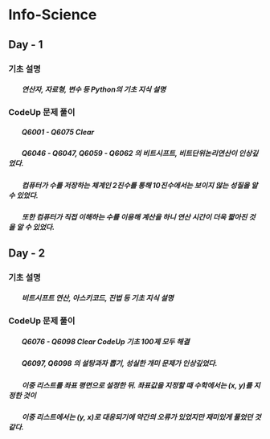 # **Info-Science**

## **Day - 1**
### 기초 설명
#####   &nbsp;&nbsp;&nbsp;&nbsp;&nbsp;&nbsp;&nbsp;&nbsp;연산자, 자료형, 변수 등 Python의 기초 지식 설명
### CodeUp 문제 풀이
#####   &nbsp;&nbsp;&nbsp;&nbsp;&nbsp;&nbsp;&nbsp;&nbsp;Q6001 - Q6075 Clear
#####   &nbsp;&nbsp;&nbsp;&nbsp;&nbsp;&nbsp;&nbsp;&nbsp;Q6046 - Q6047, Q6059 - Q6062 의 비트시프트, 비트단위논리연산이 인상깊었다.
#####   &nbsp;&nbsp;&nbsp;&nbsp;&nbsp;&nbsp;&nbsp;&nbsp;컴퓨터가 수를 저장하는 체계인 2진수를 통해 10진수에서는 보이지 않는 성질을 알 수 있었다.
#####   &nbsp;&nbsp;&nbsp;&nbsp;&nbsp;&nbsp;&nbsp;&nbsp;또한 컴퓨터가 직접 이해하는 수를 이용해 계산을 하니 연산 시간이 더욱 짧아진 것을 알 수 있었다.

## **Day - 2**
### 기초 설명
#####   &nbsp;&nbsp;&nbsp;&nbsp;&nbsp;&nbsp;&nbsp;&nbsp;비트시프트 연산, 아스키코드, 진법 등 기초 지식 설명
### CodeUp 문제 풀이
#####   &nbsp;&nbsp;&nbsp;&nbsp;&nbsp;&nbsp;&nbsp;&nbsp;Q6076 - Q6098 Clear CodeUp 기초 100제 모두 해결
#####   &nbsp;&nbsp;&nbsp;&nbsp;&nbsp;&nbsp;&nbsp;&nbsp;Q6097, Q6098 의 설탕과자 뽑기, 성실한 개미 문제가 인상깊었다.
#####   &nbsp;&nbsp;&nbsp;&nbsp;&nbsp;&nbsp;&nbsp;&nbsp;이중 리스트를 좌표 평면으로 설정한 뒤. 좌표값을 지정할 때 수학에서는 (x, y)를 지정한 것이
#####   &nbsp;&nbsp;&nbsp;&nbsp;&nbsp;&nbsp;&nbsp;&nbsp;이중 리스트에서는 (y, x)로 대응되기에 약간의 오류가 있었지만 재미있게 풀었던 것 같다.
